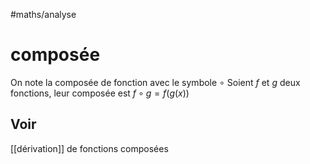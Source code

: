 #maths/analyse 
# composée

On note la composée de fonction avec le symbole $\circ$
Soient $f$ et $g$ deux fonctions, leur composée est $f\circ g = f(g(x))$

## Voir
[[dérivation]] de fonctions composées

